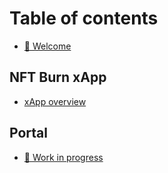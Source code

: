 # Table of contents

* [👋 Welcome](README.md)

## NFT Burn xApp

* [xApp overview](nft-burn-xapp/xapp-overview.md)

## Portal

* [🚧 Work in progress](portal/work-in-progress.md)

